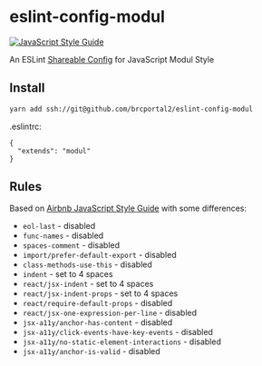 # eslint-config-modul

[![JavaScript Style Guide](https://img.shields.io/badge/code_style-modul-brightgreen.svg)](https://standardjs.com)

An ESLint [Shareable Config](http://eslint.org/docs/developer-guide/shareable-configs) for JavaScript Modul Style

## Install

```bash
yarn add ssh://git@github.com/brcportal2/eslint-config-modul
```

.eslintrc:
```
{
  "extends": "modul"
}
```

## Rules

Based on [Airbnb JavaScript Style Guide](https://github.com/airbnb/javascript) with some differences:

- `eol-last` - disabled
- `func-names` - disabled
- `spaces-comment` - disabled
- `import/prefer-default-export` - disabled
- `class-methods-use-this` - disabled
- `indent` - set to 4 spaces
- `react/jsx-indent` - set to 4 spaces
- `react/jsx-indent-props` - set to 4 spaces
- `react/require-default-props` - disabled
- `react/jsx-one-expression-per-line` - disabled
- `jsx-a11y/anchor-has-content` - disabled
- `jsx-a11y/click-events-have-key-events` - disabled
- `jsx-a11y/no-static-element-interactions` - disabled
- `jsx-a11y/anchor-is-valid` - disabled